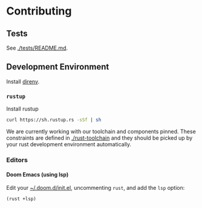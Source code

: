 # Contributing

## Tests

See [./tests/README.md](./tests/README.md).

## Development Environment

Install [direnv](https://direnv.net/).

### `rustup`

Install rustup

```sh
curl https://sh.rustup.rs -sSf | sh
```

We are currently working with our toolchain and components pinned. These
constraints are defined in [./rust-toolchain](./rust-toolchain) and they should
be picked up by your rust development environment automatically.

### Editors

#### Doom Emacs (using lsp)

Edit your [~/.doom.d/init.el](~/.doom.d/init.el), uncommenting `rust`, and add
the `lsp` option:

```emacs-lisp
(rust +lsp)
```
